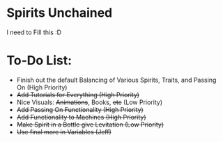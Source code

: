 # Spirits Unchained
I need to Fill this :D

# To-Do List:

- Finish out the default Balancing of Various Spirits, Traits, and Passing On (High Priority)
- ~~Add Tutorials for Everything (High Priority)~~
- Nice Visuals: ~~Animations~~, Books, ~~etc~~ (Low Priority)
- ~~Add Passing On Functionality (High Priority)~~
- ~~Add Functionality to Machines (High Priority)~~
- ~~Make Spirit in a Bottle give Levitation (Low Priority)~~
- ~~Use final more in Variables (Jeff)~~